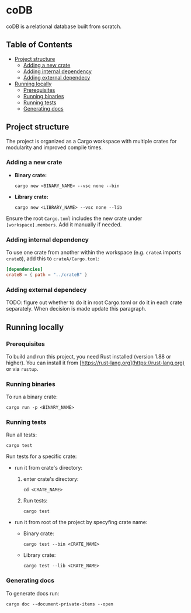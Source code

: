 # coDB

coDB is a relational database built from scratch.

## Table of Contents

- [Project structure](#project-structure)
    - [Adding a new crate](#adding-a-new-crate)
    - [Adding internal dependency](#adding-internal-dependency)
    - [Adding external dependecy](#adding-external-dependecy)
- [Running locally](#running-locally)
    - [Prerequisites](#prerequisites)
    - [Running binaries](#running-binaries)
    - [Running tests](#running-tests)
    - [Generating docs](#generating-docs)

## Project structure

The project is organized as a Cargo workspace with multiple crates for modularity and improved compile times.

### Adding a new crate

- **Binary crate:**
    ```shell
    cargo new <BINARY_NAME> --vsc none --bin
    ```
- **Library crate:**
    ```shell
    cargo new <LIBRARY_NAME> --vsc none --lib
    ```

Ensure the root `Cargo.toml` includes the new crate under `[workspace].members`. Add it manually if needed.

### Adding internal dependency

To use one crate from another within the workspace (e.g. `crateA` imports `crateB`), add this to `crateA/Cargo.toml`:

```toml
[dependencies]
crateB = { path = "../crateB" }
```

### Adding external dependecy

TODO: figure out whether to do it in root Cargo.toml or do it in each crate separately. When decision is made update this paragraph.

## Running locally

### Prerequisites

To build and run this project, you need Rust installed (version 1.88 or higher). You can install it from [https://rust-lang.org](https://rust-lang.org) or via `rustup`.

### Running binaries

To run a binary crate:
```shell
cargo run -p <BINARY_NAME>
```

### Running tests

Run all tests:

```shell
cargo test
```

Run tests for a specific crate:

 - run it from crate's directory:
    1. enter crate's directory:
        ```shell
        cd <CRATE_NAME>
        ```
    2. Run tests:
        ```shell
        cargo test
        ```
 
 - run it from root of the project by specyfing crate name:
    - Binary crate:
        ```shell
        cargo test --bin <CRATE_NAME>
        ```
    - Library crate:
        ```shell
        cargo test --lib <CRATE_NAME>
        ```

### Generating docs

To generate docs run:

```shell
cargo doc --document-private-items --open
```